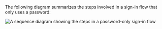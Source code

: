 The following diagram summarizes the steps involved in a sign-in flow that only uses a password:

<div class="full">

![A sequence diagram showing the steps in a password-only sign-in flow](/img/oie-embedded-sdk/oie-embedded-swift-sign-in-pwd-only-flow-diagram.png)

<!--
   Source image: https://www.figma.com/file/YH5Zhzp66kGCglrXQUag2E/%F0%9F%93%8A-Updated-Diagrams-for-Dev-Docs?type=design&node-id=4639-81774&mode=design&t=1SbpoHmcpG825pVj-11  oie-embedded-swift-sign-in-pwd-only-flow-diagram
-->

</div>
